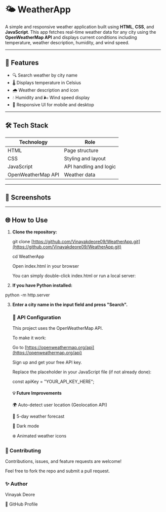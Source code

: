# 🌤️ WeatherApp

A simple and responsive weather application built using **HTML**, **CSS**, and **JavaScript**. This app fetches real-time weather data for any city using the **OpenWeatherMap API** and displays current conditions including temperature, weather description, humidity, and wind speed.

---

## 🚀 Features

* 🔍 Search weather by city name
* 🌡️ Displays temperature in Celsius
* 🌧️ Weather description and icon
* 💧 Humidity and 🌬️ Wind speed display
* 📱 Responsive UI for mobile and desktop

---

## 🛠 Tech Stack

| Technology         | Role                   |
| ------------------ | ---------------------- |
| HTML               | Page structure         |
| CSS                | Styling and layout     |
| JavaScript         | API handling and logic |
| OpenWeatherMap API | Weather data           |

---

## 📸 Screenshots

---

## 🌐 How to Use

1. **Clone the repository:**

   git clone [https://github.com/Vinayakdeore09/WeatherApp.git](https://github.com/Vinayakdeore09/WeatherApp.git)

   cd WeatherApp

   Open index.html in your browser

   You can simply double-click index.html or run a local server:

 2. **If you have Python installed:**

   python -m http.server

3. **Enter a city name in the input field and press "Search".**

   ### 🔑 API Configuration

   This project uses the OpenWeatherMap API.

   To make it work:

   Go to [https://openweathermap.org/api](https://openweathermap.org/api)

   Sign up and get your free API key.

   Replace the placeholder in your JavaScript file (if not already done):

   const apiKey = "YOUR\_API\_KEY\_HERE";

   #### 💡 Future Improvements

   🌍 Auto-detect user location (Geolocation API)

   📅 5-day weather forecast

   🌙 Dark mode

   ❄️ Animated weather icons

### 🤝 Contributing

   Contributions, issues, and feature requests are welcome!

   Feel free to fork the repo and submit a pull request.

### ✨ Author

   Vinayak Deore

   🔗 GitHub Profile

